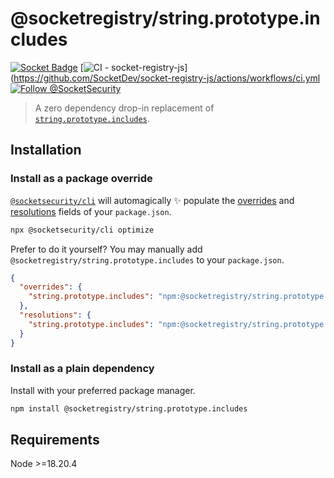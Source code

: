 # @socketregistry/string.prototype.includes

[![Socket Badge](https://socket.dev/api/badge/npm/package/@socketregistry/string.prototype.includes)](https://socket.dev/npm/package/@socketregistry/string.prototype.includes)
[![CI - socket-registry-js](https://github.com/SocketDev/socket-registry-js/actions/workflows/ci.yml/badge.svg)](https://github.com/SocketDev/socket-registry-js/actions/workflows/ci.yml
[![Follow @SocketSecurity](https://img.shields.io/twitter/follow/SocketSecurity?style=social)](https://twitter.com/SocketSecurity)

> A zero dependency drop-in replacement of
> [`string.prototype.includes`](https://www.npmjs.com/package/string.prototype.includes).

## Installation

### Install as a package override

[`@socketsecurity/cli`](https://www.npmjs.com/package/@socketsecurity/cli) will
automagically :sparkles: populate the
[overrides](https://docs.npmjs.com/cli/v9/configuring-npm/package-json#overrides)
and [resolutions](https://yarnpkg.com/configuration/manifest#resolutions) fields
of your `package.json`.

```sh
npx @socketsecurity/cli optimize
```

Prefer to do it yourself? You may manually add
`@socketregistry/string.prototype.includes` to your `package.json`.

```json
{
  "overrides": {
    "string.prototype.includes": "npm:@socketregistry/string.prototype.includes@^1"
  },
  "resolutions": {
    "string.prototype.includes": "npm:@socketregistry/string.prototype.includes@^1"
  }
}
```

### Install as a plain dependency

Install with your preferred package manager.

```sh
npm install @socketregistry/string.prototype.includes
```

## Requirements

Node &gt;=18.20.4
